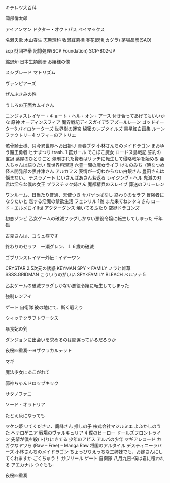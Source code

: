 キテレツ大百科

岡部倫太郎

アイアンマン
ドクター・オクトパス
ベイマックス

名瀬夭歌
木山春生
志熊理科
牧瀬紅莉栖
春花(閃乱カグラ)
茅場晶彦(SAO)

scp 財団神拳
記憶処理(SCP Foundation)
SCP-802-JP

縮退炉
日本生類創研
お嬢様の僕

スシブレード
マトリズム

ヴァンピアーズ 

ぜんぶきみの性

うしろの正面カムイさん

ニンジャスレイヤー・キョート・ヘル・オン・アース 
付き合ってあげてもいいかな
原神
オーディンスフィア
魔界戦記ディスガイア5 
アズールレーン
ゴッドイーター3
バイロケーターズ
世界樹の迷宮 
秘密のレプタイルズ
黒星紅白画集
ルーンファクトリー4
ソフィーのアトリエ 


骸骨騎士様、只今異世界へお出掛け
青春ブタ
小林さんちのメイドラゴン
まおゆう魔王勇者
ヒナまつり 
trash. 1
罠ガール
でこぼこ魔女
ロードス島戦記 誓約の宝冠 
薬屋のひとりごと
処刑された賢者はリッチに転生して侵略戦争を始める
亜人ちゃんは語りたい
異世界料理道
六畳一間の魔女ライフ
けものみち（暁なつめ
怪人開発部の黒井津さん 
アルカフス
表情が一切わからない白銀さん
豊田さんは悩まない。
テスラノート 
じいさんばあさん若返る
レイジング・ヘル 
鬼滅の刃
君は淫らな僕の女王 
プラスチック姉さん
魔都精兵のスレイブ 
葬送のフリーレン

ワンルーム、日当たり普通、天使つき
サバゲっぱなし
終わりのセラフ
冒険者になりたいと
恋する淫魔の禁欲生活
フェンリル 1巻
また来てねシタミさん
ロード・エルメロイII世
アクターダンス
焼いてるふたり
空挺ドラゴンズ 

初恋ゾンビ
乙女ゲームの破滅フラグしかない悪役令嬢に転生してしまった
千年狐

古見さんは、コミュ症です


終わりのセラフ　一瀬グレン、１６歳の破滅

ゴブリンスレイヤー外伝：イヤーワン 

CRYSTAR 
2.5次元の誘惑
KEYMAN 
SPY × FAMILY
ノラと雑草 
SSSS.GRIDMAN 
こういうのがいい 
SPY×FAMILY
BLEACH 
ペルソナ５


乙女ゲームの破滅フラグしかない悪役令嬢に転生してしまった



強制レンアイ 

ゲート 自衛隊 彼の地にて、斯く戦えり


ウィッチクラフトワークス



暴食妃の剣 


ダンジョンに出会いを求めるのは間違っているだろうか



夜桜四重奏～ヨザクラカルテット


マギ



魔法少女にあこがれて


邪神ちゃんドロップキック 




サタノファニ


ソード・オラトリア


たとえ灰になっても


マケン姫
いてください、鷹峰さん
推しの子
株式会社マジルミエ
よふかしのうた
ヘテロゲニア 
戦場のヴァルキュリア 4
僕のヒーロー
ドールズフロントライン 
先輩が僕を殺(ト)りにきてる
少年のアビス
アルバの少年
マギアレコード 
カガクなヤツら (Raw – Free) – Manga Raw
将国のアルタイル 
デスティニーラバーズ
小林さんちのメイドラゴン
ちょっぴりえっちな三姉妹でも、お嫁さんにしてくれますか
ごくちゅう！
ガヴリール
ゲート 自衛隊
八月九日-僕は君に喰われる
アエカナル 
つぐもも-

夜桜四重奏

